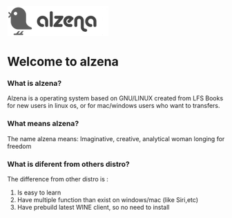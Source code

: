 
  ![logo](/logo/4_Grayscale_logo_on_transparent_234x69.png)

# Welcome to alzena

### What is alzena?
Alzena is a operating system based on GNU/LINUX created from LFS Books for new users in linux os, or for mac/windows users who want to transfers.
### What means alzena?
The name alzena means: Imaginative, creative, analytical woman longing for freedom
### What is diferent from others distro?
The difference from other distro is :
1. Is easy to learn
2. Have multiple function than exist on windows/mac (like Siri,etc)
3. Have prebuild latest WINE client, so no need to install


 

